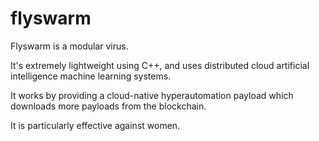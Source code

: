# flyswarm
Flyswarm is a modular virus.

It's extremely lightweight using C++, and uses distributed cloud artificial intelligence machine learning systems.

It works by providing a cloud-native hyperautomation payload which downloads more payloads from the blockchain.

It is particularly effective against women.
